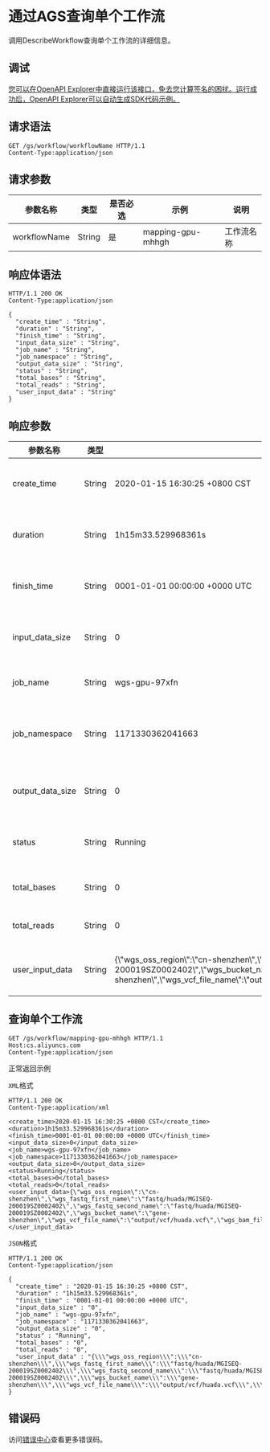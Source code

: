 # 通过AGS查询单个工作流

调用DescribeWorkflow查询单个工作流的详细信息。

## 调试

[您可以在OpenAPI Explorer中直接运行该接口，免去您计算签名的困扰。运行成功后，OpenAPI Explorer可以自动生成SDK代码示例。](https://api.aliyun.com/#product=CS&api=DescirbeWorkflow&type=ROA&version=2015-12-15)

## 请求语法

```
GET /gs/workflow/workflowName HTTP/1.1
Content-Type:application/json
```

## 请求参数

|参数名称|类型|是否必选|示例|说明|
|----|--|----|--|--|
|workflowName|String|是|mapping-gpu-mhhgh|工作流名称 |

## 响应体语法

```
HTTP/1.1 200 OK
Content-Type:application/json

{
  "create_time" : "String",
  "duration" : "String",
  "finish_time" : "String",
  "input_data_size" : "String",
  "job_name" : "String",
  "job_namespace" : "String",
  "output_data_size" : "String",
  "status" : "String",
  "total_bases" : "String",
  "total_reads" : "String",
  "user_input_data" : "String"
}
```

## 响应参数

|参数名称|类型|示例|说明|
|----|--|--|--|
|create\_time|String|2020-01-15 16:30:25 +0800 CST|工作流创建时间。 |
|duration|String|1h15m33.529968361s|工作流经过时长。 |
|finish\_time|String|0001-01-01 00:00:00 +0000 UTC|任务结束时间。 |
|input\_data\_size|String|0|输入数据大小。 |
|job\_name|String|wgs-gpu-97xfn|工作流名称。 |
|job\_namespace|String|1171330362041663|工作流所在命名空间。 |
|output\_data\_size|String|0|输出数据大小。 |
|status|String|Running|工作流当前状态。 |
|total\_bases|String|0|碱基对个数。 |
|total\_reads|String|0|Reads个数。 |
|user\_input\_data|String|\{\\"wgs\_oss\_region\\":\\"cn-shenzhen\\",\\"wgs\_fastq\_first\_name\\":\\"fastq/huada/MGISEQ-200019SZ0002402\\",\\"wgs\_fastq\_second\_name\\":\\"fastq/huada/MGISEQ-200019SZ0002402\\",\\"wgs\_bucket\_name\\":\\"gene-shenzhen\\",\\"wgs\_vcf\_file\_name\\":\\"output/vcf/huada.vcf\\",\\"wgs\_bam\_file\_name\\":\\"output/bam/huada.bam\\",\\"wgs\_reference\_file\\":\\"hg19\\",\\"wgs\_service\\":\\"g\\"\}|用户输入参数。 |

## 查询单个工作流

```
GET /gs/workflow/mapping-gpu-mhhgh HTTP/1.1
Host:cs.aliyuncs.com
Content-Type:application/json
```

正常返回示例

`XML`格式

```
HTTP/1.1 200 OK
Content-Type:application/xml

<create_time>2020-01-15 16:30:25 +0800 CST</create_time>
<duration>1h15m33.529968361s</duration>
<finish_time>0001-01-01 00:00:00 +0000 UTC</finish_time>
<input_data_size>0</input_data_size>
<job_name>wgs-gpu-97xfn</job_name>
<job_namespace>1171330362041663</job_namespace>
<output_data_size>0</output_data_size>
<status>Running</status>
<total_bases>0</total_bases>
<total_reads>0</total_reads>
<user_input_data>{\"wgs_oss_region\":\"cn-shenzhen\",\"wgs_fastq_first_name\":\"fastq/huada/MGISEQ-200019SZ0002402\",\"wgs_fastq_second_name\":\"fastq/huada/MGISEQ-200019SZ0002402\",\"wgs_bucket_name\":\"gene-shenzhen\",\"wgs_vcf_file_name\":\"output/vcf/huada.vcf\",\"wgs_bam_file_name\":\"output/bam/huada.bam\",\"wgs_reference_file\":\"hg19\",\"wgs_service\":\"g\"}</user_input_data>
```

`JSON`格式

```
HTTP/1.1 200 OK
Content-Type:application/json

{
  "create_time" : "2020-01-15 16:30:25 +0800 CST",
  "duration" : "1h15m33.529968361s",
  "finish_time" : "0001-01-01 00:00:00 +0000 UTC",
  "input_data_size" : "0",
  "job_name" : "wgs-gpu-97xfn",
  "job_namespace" : "1171330362041663",
  "output_data_size" : "0",
  "status" : "Running",
  "total_bases" : "0",
  "total_reads" : "0",
  "user_input_data" : "{\\\"wgs_oss_region\\\":\\\"cn-shenzhen\\\",\\\"wgs_fastq_first_name\\\":\\\"fastq/huada/MGISEQ-200019SZ0002402\\\",\\\"wgs_fastq_second_name\\\":\\\"fastq/huada/MGISEQ-200019SZ0002402\\\",\\\"wgs_bucket_name\\\":\\\"gene-shenzhen\\\",\\\"wgs_vcf_file_name\\\":\\\"output/vcf/huada.vcf\\\",\\\"wgs_bam_file_name\\\":\\\"output/bam/huada.bam\\\",\\\"wgs_reference_file\\\":\\\"hg19\\\",\\\"wgs_service\\\":\\\"g\\\"}"
}
```

## 错误码

访问[错误中心](https://error-center.alibabacloud.com/status/product/CS)查看更多错误码。

